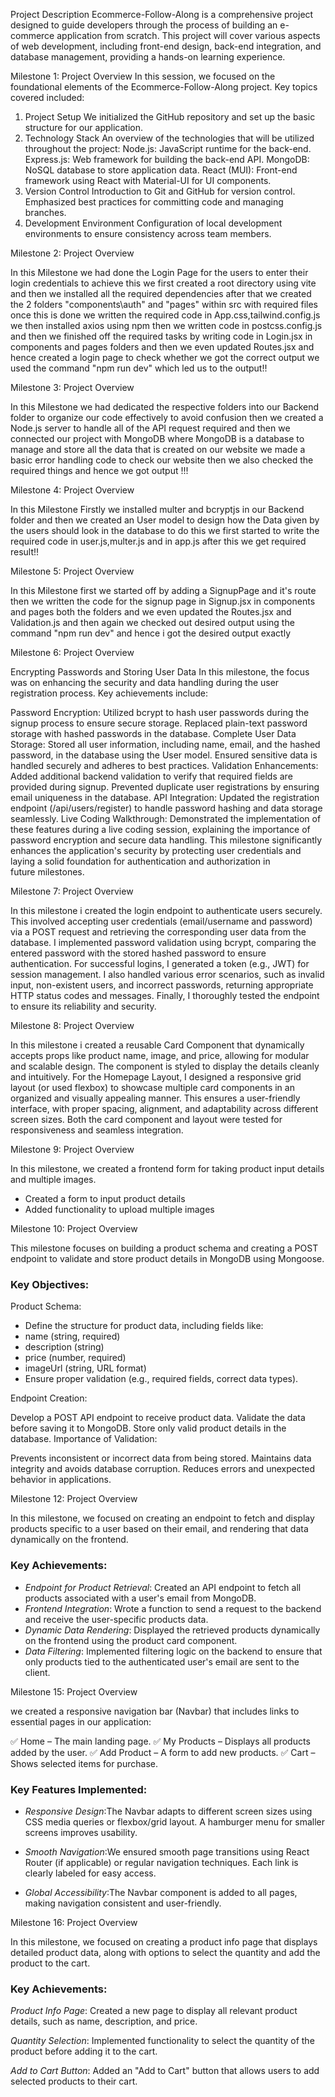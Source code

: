 Project Description
Ecommerce-Follow-Along is a comprehensive project designed to guide developers through the process of building an e-commerce application from scratch. This project will cover various aspects of web development, including front-end design, back-end integration, and database management, providing a hands-on learning experience.

Milestone 1: Project Overview
In this session, we focused on the foundational elements of the Ecommerce-Follow-Along project. Key topics covered included:

1. Project Setup
We initialized the GitHub repository and set up the basic structure for our application.
2. Technology Stack
An overview of the technologies that will be utilized throughout the project:
Node.js: JavaScript runtime for the back-end.
Express.js: Web framework for building the back-end API.
MongoDB: NoSQL database to store application data.
React (MUI): Front-end framework using React with Material-UI for UI components.
3. Version Control
Introduction to Git and GitHub for version control.
Emphasized best practices for committing code and managing branches.
4. Development Environment
Configuration of local development environments to ensure consistency across team members.

Milestone 2: Project Overview

In this Milestone we had done the Login Page for the users to enter their login credentials to achieve this we first created a root directory using vite and then we installed all the required dependencies after that we created the 2 folders "components\auth" and "pages" within src with required files once this is done we written the required code in App.css,tailwind.config.js we then installed axios using npm then we written code in postcss.config.js and then we finished off the required tasks by writing code in Login.jsx in components and pages folders and then we even updated Routes.jsx and hence created a login page to check whether we got the correct output we used the command "npm run dev" which led us to the output!!

Milestone 3: Project Overview

In this Milestone we had dedicated the respective folders into our Backend folder to organize our code effectively to avoid confusion then we created a Node.js server to handle all of the API request required and then we connected our project with MongoDB where MongoDB is a database to manage and store all the data that is created on our website we made a basic error handling code to check our website then we also checked the required things and hence we got output !!!

Milestone 4: Project Overview 

In this Milestone Firstly we installed multer and bcryptjs in our Backend folder and then we created an User model to design how the Data given by the users should look in the database to do this we first started to write the required code in user.js,multer.js and in app.js after this we get required result!!

Milestone 5: Project Overview

In this Milestone first we started off by adding a SignupPage and it's route then we written the code for the signup page in Signup.jsx in components and pages both the folders and we even updated the Routes.jsx and Validation.js and then again we checked out desired output using the command "npm run dev" and hence i got the desired output exactly 

Milestone 6: Project Overview

Encrypting Passwords and Storing User Data
In this milestone, the focus was on enhancing the security and data handling during the user registration process. Key achievements include:

Password Encryption:
Utilized bcrypt to hash user passwords during the signup process to ensure secure storage.
Replaced plain-text password storage with hashed passwords in the database.
Complete User Data Storage:
Stored all user information, including name, email, and the hashed password, in the database using the User model.
Ensured sensitive data is handled securely and adheres to best practices.
Validation Enhancements:
Added additional backend validation to verify that required fields are provided during signup.
Prevented duplicate user registrations by ensuring email uniqueness in the database.
API Integration:
Updated the registration endpoint (/api/users/register) to handle password hashing and data storage seamlessly.
Live Coding Walkthrough:
Demonstrated the implementation of these features during a live coding session, explaining the importance of password encryption and secure data handling.
This milestone significantly enhances the application's security by protecting user credentials and laying a solid foundation for authentication and authorization in future milestones.


Milestone 7: Project Overview

In this milestone i created the login endpoint to authenticate users securely. This involved accepting user credentials (email/username and password) via a POST request and retrieving the corresponding user data from the database. I implemented password validation using bcrypt, comparing the entered password with the stored hashed password to ensure authentication. For successful logins, I generated a token (e.g., JWT) for session management. I also handled various error scenarios, such as invalid input, non-existent users, and incorrect passwords, returning appropriate HTTP status codes and messages. Finally, I thoroughly tested the endpoint to ensure its reliability and security.

Milestone 8: Project Overview

In this milestone i created a reusable Card Component that dynamically accepts props like product name, image, and price, allowing for modular and scalable design. The component is styled to display the details cleanly and intuitively. For the Homepage Layout, I designed a responsive grid layout (or used flexbox) to showcase multiple card components in an organized and visually appealing manner. This ensures a user-friendly interface, with proper spacing, alignment, and adaptability across different screen sizes. Both the card component and layout were tested for responsiveness and seamless integration.

Milestone 9: Project Overview

In this milestone, we created a frontend form for taking product input details and multiple images.

- Created a form to input product details
- Added functionality to upload multiple images

Milestone 10: Project Overview

This milestone focuses on building a product schema and creating a POST endpoint to validate and store product details in MongoDB using Mongoose.

### Key Objectives:

Product Schema:

- Define the structure for product data, including fields like:
- name (string, required)
- description (string)
- price (number, required)
- imageUrl (string, URL format)
- Ensure proper validation (e.g., required fields, correct data types).

Endpoint Creation:

Develop a POST API endpoint to receive product data.
Validate the data before saving it to MongoDB.
Store only valid product details in the database.
Importance of Validation:

Prevents inconsistent or incorrect data from being stored.
Maintains data integrity and avoids database corruption.
Reduces errors and unexpected behavior in applications.

Milestone 12: Project Overview

In this milestone, we focused on creating an endpoint to fetch and display products specific to a user based on their email, and rendering that data dynamically on the frontend.

### Key Achievements:
- *Endpoint for Product Retrieval*: Created an API endpoint to fetch all products associated with a user's email from MongoDB.
- *Frontend Integration*: Wrote a function to send a request to the backend and receive the user-specific products data.
- *Dynamic Data Rendering*: Displayed the retrieved products dynamically on the frontend using the product card component.
- *Data Filtering*: Implemented filtering logic on the backend to ensure that only products tied to the authenticated user's email are sent to the client.

Milestone 15: Project Overview

we created a responsive navigation bar (Navbar) that includes links to essential pages in our application:

✅ Home – The main landing page.
✅ My Products – Displays all products added by the user.
✅ Add Product – A form to add new products.
✅ Cart – Shows selected items for purchase.

### Key Features Implemented:
- *Responsive Design*:The Navbar adapts to different screen sizes using CSS media queries or flexbox/grid layout.
A hamburger menu for smaller screens improves usability.

- *Smooth Navigation*:We ensured smooth page transitions using React Router (if applicable) or regular navigation techniques.
Each link is clearly labeled for easy access.

- *Global Accessibility*:The Navbar component is added to all pages, making navigation consistent and user-friendly.

Milestone 16: Project Overview

In this milestone, we focused on creating a product info page that displays detailed product data, along with options to select the quantity and add the product to the cart.

### Key Achievements:

*Product Info Page*: Created a new page to display all relevant product details, such as name, description, and price.

*Quantity Selection*: Implemented functionality to select the quantity of the product before adding it to the cart.

*Add to Cart Button*: Added an "Add to Cart" button that allows users to add selected products to their cart.
